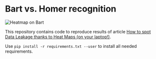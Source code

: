 # Bart vs. Homer recognition
![Heatmap on Bart](https://cdn-images-1.medium.com/max/1200/1*ahL05f4EpXir-fwDasp0lA.png)

This repository contains code to reproduce results of article [How to spot Data Leakage thanks to Heat Maps (on your laptop!)](https://towardsdatascience.com/how-to-spot-data-leakage-thanks-to-heat-maps-81a25f5331eb).

Use `pip install -r requirements.txt --user` to install all needed requirements.

